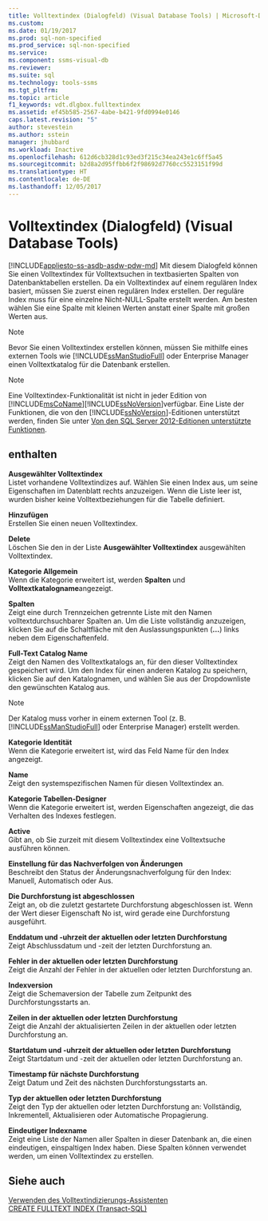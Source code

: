 ```yaml
---
title: Volltextindex (Dialogfeld) (Visual Database Tools) | Microsoft-Dokumentation
ms.custom: 
ms.date: 01/19/2017
ms.prod: sql-non-specified
ms.prod_service: sql-non-specified
ms.service: 
ms.component: ssms-visual-db
ms.reviewer: 
ms.suite: sql
ms.technology: tools-ssms
ms.tgt_pltfrm: 
ms.topic: article
f1_keywords: vdt.dlgbox.fulltextindex
ms.assetid: ef45b585-2567-4abe-b421-9fd0994e0146
caps.latest.revision: "5"
author: stevestein
ms.author: sstein
manager: jhubbard
ms.workload: Inactive
ms.openlocfilehash: 612d6cb328d1c93ed3f215c34ea243e1c6ff5a45
ms.sourcegitcommit: b2d8a2d95ffbb6f2f98692d7760cc5523151f99d
ms.translationtype: HT
ms.contentlocale: de-DE
ms.lasthandoff: 12/05/2017
---
```

# <a name="full-text-index-dialog-box-visual-database-tools"></a>Volltextindex (Dialogfeld) (Visual Database Tools)
[!INCLUDE[appliesto-ss-asdb-asdw-pdw-md](../../includes/appliesto-ss-asdb-asdw-pdw-md.md)] Mit diesem Dialogfeld können Sie einen Volltextindex für Volltextsuchen in textbasierten Spalten von Datenbanktabellen erstellen. Da ein Volltextindex auf einem regulären Index basiert, müssen Sie zuerst einen regulären Index erstellen. Der reguläre Index muss für eine einzelne Nicht-NULL-Spalte erstellt werden. Am besten wählen Sie eine Spalte mit kleinen Werten anstatt einer Spalte mit großen Werten aus.  
  
> [!NOTE]  
> Bevor Sie einen Volltextindex erstellen können, müssen Sie mithilfe eines externen Tools wie [!INCLUDE[ssManStudioFull](../../includes/ssmanstudiofull_md.md)] oder Enterprise Manager einen Volltextkatalog für die Datenbank erstellen.  
  
> [!NOTE]  
> Eine Volltextindex-Funktionalität ist nicht in jeder Edition von [!INCLUDE[msCoName](../../includes/msconame_md.md)][!INCLUDE[ssNoVersion](../../includes/ssnoversion_md.md)]verfügbar. Eine Liste der Funktionen, die von den [!INCLUDE[ssNoVersion](../../includes/ssnoversion_md.md)]-Editionen unterstützt werden, finden Sie unter [Von den SQL Server 2012-Editionen unterstützte Funktionen](http://msdn.microsoft.com/en-us/5da61ff5-12b9-48e6-b3c8-0dacca1751c4).  
  
## <a name="options"></a>enthalten  
**Ausgewählter Volltextindex**  
Listet vorhandene Volltextindizes auf. Wählen Sie einen Index aus, um seine Eigenschaften im Datenblatt rechts anzuzeigen. Wenn die Liste leer ist, wurden bisher keine Volltextbeziehungen für die Tabelle definiert.  
  
**Hinzufügen**  
Erstellen Sie einen neuen Volltextindex.  
  
**Delete**  
Löschen Sie den in der Liste **Ausgewählter Volltextindex** ausgewählten Volltextindex.  
  
**Kategorie Allgemein**  
Wenn die Kategorie erweitert ist, werden **Spalten** und **Volltextkatalogname**angezeigt.  
  
**Spalten**  
Zeigt eine durch Trennzeichen getrennte Liste mit den Namen volltextdurchsuchbarer Spalten an. Um die Liste vollständig anzuzeigen, klicken Sie auf die Schaltfläche mit den Auslassungspunkten (**…**) links neben dem Eigenschaftenfeld.  
  
**Full-Text Catalog Name**  
Zeigt den Namen des Volltextkatalogs an, für den dieser Volltextindex gespeichert wird. Um den Index für einen anderen Katalog zu speichern, klicken Sie auf den Katalognamen, und wählen Sie aus der Dropdownliste den gewünschten Katalog aus.  
  
> [!NOTE]  
> Der Katalog muss vorher in einem externen Tool (z. B. [!INCLUDE[ssManStudioFull](../../includes/ssmanstudiofull_md.md)] oder Enterprise Manager) erstellt werden.  
  
**Kategorie Identität**  
Wenn die Kategorie erweitert ist, wird das Feld Name für den Index angezeigt.  
  
**Name**  
Zeigt den systemspezifischen Namen für diesen Volltextindex an.  
  
**Kategorie Tabellen-Designer**  
Wenn die Kategorie erweitert ist, werden Eigenschaften angezeigt, die das Verhalten des Indexes festlegen.  
  
**Active**  
Gibt an, ob Sie zurzeit mit diesem Volltextindex eine Volltextsuche ausführen können.  
  
**Einstellung für das Nachverfolgen von Änderungen**  
Beschreibt den Status der Änderungsnachverfolgung für den Index: Manuell, Automatisch oder Aus.  
  
**Die Durchforstung ist abgeschlossen**  
Zeigt an, ob die zuletzt gestartete Durchforstung abgeschlossen ist. Wenn der Wert dieser Eigenschaft No ist, wird gerade eine Durchforstung ausgeführt.  
  
**Enddatum und -uhrzeit der aktuellen oder letzten Durchforstung**  
Zeigt Abschlussdatum und -zeit der letzten Durchforstung an.  
  
**Fehler in der aktuellen oder letzten Durchforstung**  
Zeigt die Anzahl der Fehler in der aktuellen oder letzten Durchforstung an.  
  
**Indexversion**  
Zeigt die Schemaversion der Tabelle zum Zeitpunkt des Durchforstungsstarts an.  
  
**Zeilen in der aktuellen oder letzten Durchforstung**  
Zeigt die Anzahl der aktualisierten Zeilen in der aktuellen oder letzten Durchforstung an.  
  
**Startdatum und -uhrzeit der aktuellen oder letzten Durchforstung**  
Zeigt Startdatum und -zeit der aktuellen oder letzten Durchforstung an.  
  
**Timestamp für nächste Durchforstung**  
Zeigt Datum und Zeit des nächsten Durchforstungsstarts an.  
  
**Typ der aktuellen oder letzten Durchforstung**  
Zeigt den Typ der aktuellen oder letzten Durchforstung an: Vollständig, Inkrementell, Aktualisieren oder Automatische Propagierung.  
  
**Eindeutiger Indexname**  
Zeigt eine Liste der Namen aller Spalten in dieser Datenbank an, die einen eindeutigen, einspaltigen Index haben. Diese Spalten können verwendet werden, um einen Volltextindex zu erstellen.  
  
## <a name="see-also"></a>Siehe auch  
[Verwenden des Volltextindizierungs-Assistenten](http://msdn.microsoft.com/en-us/3e9d9605-6525-4781-9168-fdaa06db3459)  
[CREATE FULLTEXT INDEX (Transact-SQL)](http://msdn.microsoft.com/en-us/8b80390f-5f8b-4e66-9bcc-cabd653c19fd)  
  
